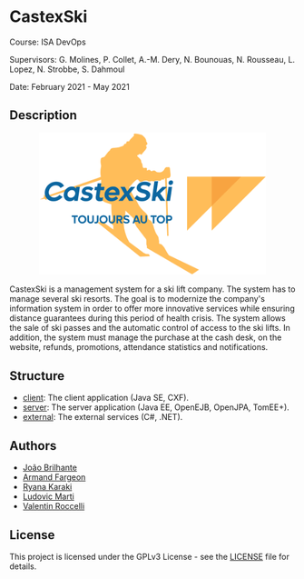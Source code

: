 # CastexSki

Course: ISA DevOps

Supervisors: G. Molines, P. Collet, A.-M. Dery, N. Bounouas, N. Rousseau, L. Lopez, N. Strobbe, S. Dahmoul

Date: February 2021 - May 2021

## Description

<p align="center">
<img src="docs/images/logo.png" width="400" alt="Logo"/>
</p>

CastexSki is a management system for a ski lift company. The system has to manage several ski resorts. The goal is to modernize the company's information system in order to offer more innovative services while ensuring distance guarantees during this period of health crisis. The system allows the sale of ski passes and the automatic control of access to the ski lifts. In addition, the system must manage the purchase at the cash desk, on the website, refunds, promotions, attendance statistics and notifications.

## Structure

- [client](client): The client application (Java SE, CXF).
- [server](server): The server application (Java EE, OpenEJB, OpenJPA, TomEE+).
- [external](external): The external services (C#, .NET).

## Authors

- [João Brilhante](https://github.com/JoaoBrlt)
- [Armand Fargeon](https://github.com/armandfargeon)
- [Ryana Karaki](https://github.com/RyanaKaraki)
- [Ludovic Marti](https://github.com/LudovicMarti)
- [Valentin Roccelli](https://github.com/RoccelliV)

## License

This project is licensed under the GPLv3 License - see the [LICENSE](LICENSE) file for details.
